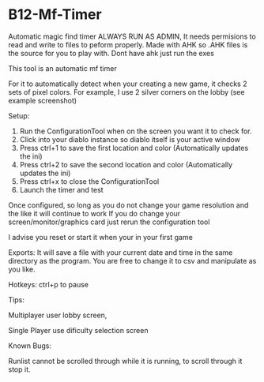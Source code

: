 # B12-Mf-Timer
Automatic magic find timer
ALWAYS RUN AS ADMIN, It needs permisions to read and write to files to peform properly.
Made with AHK so .AHK files is the source for you to play with. Dont have ahk just run the exes

This tool is an automatic mf timer

For it to automatically detect when your creating a new game, it checks 2 sets of pixel colors.
For example, I use 2 silver corners on the lobby (see example screenshot)

Setup:
1. Run the ConfigurationTool when on the screen you want it to check for.
2. Click into your diablo instance so diablo itself is your active window
3. Press ctrl+1 to save the first location and color (Automatically updates the ini)
4. Press ctrl+2 to save the second location and color (Automatically updates the ini)
5. Press ctrl+x to close the ConfigurationTool
6. Launch the timer and test

Once configured, so long as you do not change your game resolution and the like it will continue to work
If you do change your screen/monitor/graphics card just rerun the configuration tool

I advise you reset or start it when your in your first game

Exports:
It will save a file with your current date and time in the same directory as the program. You are free to change it to csv and manipulate as you like.

Hotkeys:
ctrl+p to pause

Tips:

Multiplayer user lobby screen,

Single Player use dificulty selection screen

Known Bugs:

Runlist cannot be scrolled through while it is running, to scroll through it stop it.
